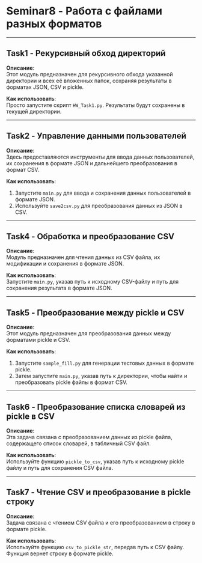 # Seminar8 - Работа с файлами разных форматов

---

## Task1 - Рекурсивный обход директорий

**Описание**:  
Этот модуль предназначен для рекурсивного обхода указанной директории и всех её вложенных папок, сохраняя результаты в форматах JSON, CSV и pickle.

**Как использовать**:  
Просто запустите скрипт `HW_Task1.py`. Результаты будут сохранены в текущей директории.

---

## Task2 - Управление данными пользователей

**Описание**:  
Здесь предоставляются инструменты для ввода данных пользователей, их сохранения в формате JSON и дальнейшего преобразования в формат CSV.

**Как использовать**:  
1. Запустите `main.py` для ввода и сохранения данных пользователей в формате JSON.
2. Используйте `save2csv.py` для преобразования данных из JSON в CSV.

---

## Task4 - Обработка и преобразование CSV

**Описание**:  
Модуль предназначен для чтения данных из CSV файла, их модификации и сохранения в формате JSON.

**Как использовать**:  
Запустите `main.py`, указав путь к исходному CSV-файлу и путь для сохранения результата в формате JSON.

---

## Task5 - Преобразование между pickle и CSV

**Описание**:  
Этот модуль предназначен для преобразования данных между форматами pickle и CSV.

**Как использовать**:  
1. Запустите `sample_fill.py` для генерации тестовых данных в формате pickle.
2. Затем запустите `main.py`, указав путь к директории, чтобы найти и преобразовать pickle файлы в формат CSV.

---

## Task6 - Преобразование списка словарей из pickle в CSV

**Описание**:  
Эта задача связана с преобразованием данных из pickle файла, содержащего список словарей, в табличный CSV файл.

**Как использовать**:  
Используйте функцию `pickle_to_csv`, указав путь к исходному pickle файлу и путь для сохранения CSV файла.

---

## Task7 - Чтение CSV и преобразование в pickle строку

**Описание**:  
Задача связана с чтением CSV файла и его преобразованием в строку в формате pickle.

**Как использовать**:  
Используйте функцию `csv_to_pickle_str`, передав путь к CSV файлу. Функция вернет строку в формате pickle.

